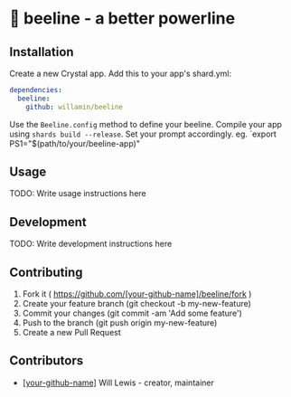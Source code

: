 # :bee: beeline - a better powerline

## Installation

Create a new Crystal app.
Add this to your app's shard.yml:

```yaml
dependencies:
  beeline:
    github: willamin/beeline
```

Use the `Beeline.config` method to define your beeline.
Compile your app using `shards build --release`.
Set your prompt accordingly.
eg. `export PS1="\$(path/to/your/beeline-app)"

## Usage

TODO: Write usage instructions here

## Development

TODO: Write development instructions here

## Contributing

1. Fork it ( https://github.com/[your-github-name]/beeline/fork )
2. Create your feature branch (git checkout -b my-new-feature)
3. Commit your changes (git commit -am 'Add some feature')
4. Push to the branch (git push origin my-new-feature)
5. Create a new Pull Request

## Contributors

- [[your-github-name]](https://github.com/[your-github-name]) Will Lewis - creator, maintainer
